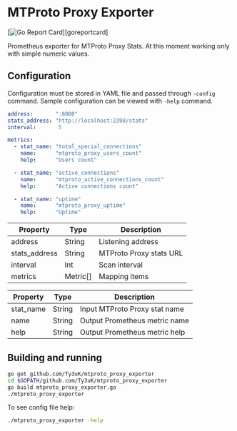 # MTProto Proxy Exporter

[![Go Report Card](https://goreportcard.com/badge/github.com/Ty3uK/mtproto_proxy_exporter)][goreportcard]

Prometheus exporter for MTProto Proxy Stats. At this moment working only with simple numeric values.

## Configuration

Configuration must be stored in YAML file and passed through `-config` command.
Sample configuration can be viewed with `-help` command.

```yaml
address:       ":8080"
stats_address: "http://localhost:2398/stats"
interval:       5

metrics:
  - stat_name: "total_special_connections"
    name:      "mtproto_proxy_users_count"
    help:      "Users count"

  - stat_name: "active_connections"
    name:      "mtproto_active_connections_count"
    help:      "Active connections count"

  - stat_name: "uptime"
    name:      "mtproto_proxy_uptime"
    help:      "Uptime"
```

| Property      | Type     | Description             |
|---------------|----------|-------------------------|
| address       | String   | Listening address       |
| stats_address | String   | MTProto Proxy stats URL |
| interval      | Int      | Scan interval           |
| metrics       | Metric[] | Mapping items           |

| Property  | Type   | Description                   |
|-----------|--------|-------------------------------|
| stat_name | String | Input MTProto Proxy stat name |
| name      | String | Output Prometheus metric name |
| help      | String | Output Prometheus metric help |

## Building and running

```sh
go get github.com/Ty3uK/mtproto_proxy_exporter
cd $GOPATH/github.com/Ty3uK/mtproto_proxy_exporter
go build mtproto_proxy_exporter.go
./mtproto_proxy_exporter
```

To see config file help:

```sh
./mtproto_proxy_exporter -help
```
